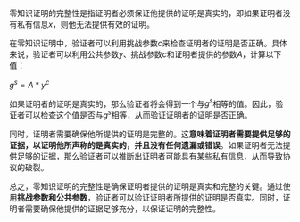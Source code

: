 零知识证明的完整性是指证明者必须保证他提供的证明是真实的，即如果证明者没有私有信息$x$，则他无法提供有效的证明。

在零知识证明中，验证者可以利用挑战参数$c$来检查证明者的证明是否正确。具体来说，验证者可以利用公共参数$y$、挑战参数$c$和证明者提供的参数$A$，计算以下值：

$g^s =A * y^c$

如果证明者的证明是真实的，那么验证者将会得到一个与$g^s$相等的值。因此，验证者可以检查这个值是否与$g^s$相等，从而验证证明者的证明是否正确。

同时，证明者需要确保他所提供的证明是完整的。这**意味着证明者需要提供足够的证据，以证明他所声称的是真实的，并且没有任何遗漏或错误**。如果证明者无法提供足够的证据，那么验证者可以推断出证明者可能具有某些私有信息，从而导致协议的破裂。

总之，零知识证明的完整性是确保证明者提供的证明是真实和完整的关键。通过使用**挑战参数和公共参数**，验证者可以验证证明者所提供的证明是否真实。同时，证明者需要确保他提供的证据足够充分，以保证证明的完整性。